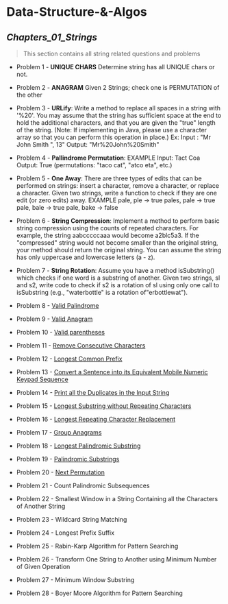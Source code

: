 # Data-Structure-&-Algos
## _Chapters_01_Strings_
>This section contains all string related questions and problems


- Problem 1 - **UNIQUE CHARS** Determine string has all UNIQUE chars or not. <Without extra space>

- Problem 2 - **ANAGRAM** Given 2 Strings; check one is PERMUTATION of the other

- Problem 3 - **URLify**: Write a method to replace all spaces in a string with '%20'. You may assume that the string
has sufficient space at the end to hold the additional characters, and that you are given the "true"
length of the string. (Note: If implementing in Java, please use a character array so that you can
perform this operation in place.)
Ex: Input : "Mr John Smith ", 13" 
Output: "Mr%20John%20Smith"

- Problem 4 - **Pallindrome Permutation**: 
EXAMPLE
Input: Tact Coa
Output: True (permutations: "taco cat", "atco eta", etc.)

- Problem 5 - **One Away**: There are three types of edits that can be performed on strings: insert a character,
remove a character, or replace a character. Given two strings, write a function to check if they are
one edit (or zero edits) away.
EXAMPLE
pale, ple -> true
pales, pale -> true
pale, bale -> true
pale, bake -> false

- Problem 6 - **String Compression**: Implement a method to perform basic string compression using the counts
of repeated characters. For example, the string aabcccccaaa would become a2blc5a3. If the
"compressed" string would not become smaller than the original string, your method should return
the original string. You can assume the string has only uppercase and lowercase letters (a - z).

- Problem 7 - **String Rotation**: Assume you have a method isSubstring() which checks if one word is a substring
of another. Given two strings, sl and s2, write code to check if s2 is a rotation of sl using only one
call to isSubstring (e.g., "waterbottle" is a rotation of"erbottlewat").

- Problem 8 - [Valid Palindrome](https://leetcode.com/problems/valid-palindrome/)
- Problem 9 - [Valid Anagram](https://leetcode.com/problems/valid-anagram/)
- Problem 10 - [Valid parentheses](https://leetcode.com/problems/valid-parentheses/)
- Problem 11 - [Remove Consecutive Characters](https://practice.geeksforgeeks.org/problems/consecutive-elements2306/1)
- Problem 12 - [Longest Common Prefix](https://leetcode.com/problems/longest-common-prefix/)
- Problem 13 - [Convert a Sentence into its Equivalent Mobile Numeric Keypad Sequence](https://www.geeksforgeeks.org/convert-sentence-equivalent-mobile-numeric-keypad-sequence/)
- Problem 14 - [Print all the Duplicates in the Input String](https://www.geeksforgeeks.org/print-all-the-duplicates-in-the-input-string/)
- Problem 15 - [Longest Substring without Repeating Characters](https://leetcode.com/problems/longest-substring-without-repeating-characters/)
- Problem 16 - [Longest Repeating Character Replacement](https://leetcode.com/problems/longest-repeating-character-replacement/)
- Problem 17 - [Group Anagrams](https://leetcode.com/problems/group-anagrams/)
- Problem 18 - [Longest Palindromic Substring](https://leetcode.com/problems/longest-palindromic-substring/)
- Problem 19 - [Palindromic Substrings](https://leetcode.com/problems/palindromic-substrings/)
- Problem 20 - [Next Permutation](https://practice.geeksforgeeks.org/problems/next-permutation5226/1)
- Problem 21 - Count Palindromic Subsequences 
- Problem 22 - Smallest Window in a String Containing all the Characters of Another String
- Problem 23 - Wildcard String Matching
- Problem 24 - Longest Prefix Suffix
- Problem 25 - Rabin-Karp Algorithm for Pattern Searching
- Problem 26 - Transform One String to Another using Minimum Number of Given Operation
- Problem 27 - Minimum Window Substring
- Problem 28 - Boyer Moore Algorithm for Pattern Searching
